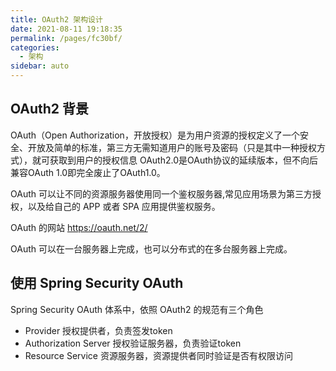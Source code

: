 ```yaml
---
title: OAuth2 架构设计
date: 2021-08-11 19:18:35
permalink: /pages/fc30bf/
categories:
  - 架构
sidebar: auto
---
```


## OAuth2 背景

OAuth（Open Authorization，开放授权）是为用户资源的授权定义了一个安全、开放及简单的标准，第三方无需知道用户的账号及密码（只是其中一种授权方式），就可获取到用户的授权信息
OAuth2.0是OAuth协议的延续版本，但不向后兼容OAuth 1.0即完全废止了OAuth1.0。

OAuth 可以让不同的资源服务器使用同一个鉴权服务器,常见应用场景为第三方授权，以及给自己的 APP 或者 SPA 应用提供鉴权服务。

OAuth 的网站 https://oauth.net/2/ 

OAuth 可以在一台服务器上完成，也可以分布式的在多台服务器上完成。

## 使用 Spring Security OAuth


Spring Security OAuth 体系中，依照 OAuth2 的规范有三个角色

- Provider 授权提供者，负责签发token
- Authorization Server 授权验证服务器，负责验证token
- Resource Service 资源服务器，资源提供者同时验证是否有权限访问

